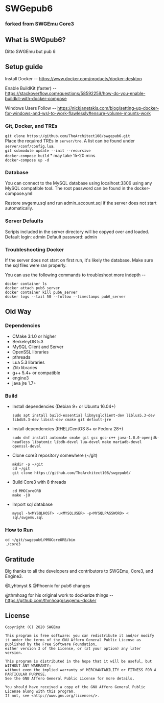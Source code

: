 # SWGepub6
### forked from SWGEmu Core3

## What is SWGpub6?

Ditto SWGEmu but pub 6

## Setup guide
Install Docker -- 
https://www.docker.com/products/docker-desktop

Enable BuildKit (faster) --
https://stackoverflow.com/questions/58592259/how-do-you-enable-buildkit-with-docker-compose

Windows Users Follow --
https://nickjanetakis.com/blog/setting-up-docker-for-windows-and-wsl-to-work-flawlessly#ensure-volume-mounts-work

### Git, Docker, and TREs

`git clone https://github.com/TheArchitect108/swgepub6.git`
<br/>
Place the required TREs in `server/tre`. A list can be found under `server/conf/config.lua`.
<br/>
`git submodule update --init --recursive`
<br/>
`docker-compose build` * may take 15-20 mins
<br/>
`docker-compose up -d`

### Database

You can connect to the MySQL database using localhost:3306 using any MySQL compatible tool. The root password can be found in the docker-compose.yml

Restore swgemu.sql and run admin_account.sql if the server does not start automatically.

### Server Defaults

Scripts included in the server directory will be copyed over and loaded.
Default login: admin
Default password: admin


### Troubleshooting Docker
If the server does not start on first run, it's likely the database. Make sure the sql files were ran properly.

You can use the following commands to troubleshoot more indepth --

`docker container ls`
<br/>
`docker attach pub6_server`
<br/>
`docker container kill pub6_server`
<br/>
`docker logs --tail 50 --follow --timestamps pub6_server`

## Old Way

### Dependencies

  * CMake 3.1.0 or higher
  * BerkeleyDB 5.3
  * MySQL Client and Server
  * OpenSSL libraries
  * pthreads
  * Lua 5.3 libraries
  * Zlib libraries
  * g++ 5.4+ or compatible
  * engine3
  * java jre 1.7+

### Build

  * Install dependencies (Debian 9+ or Ubuntu 16.04+)

        sudo apt install build-essential libmysqlclient-dev liblua5.3-dev libdb5.3-dev libssl-dev cmake git default-jre

  * Install dependencies (RHEL/CentOS 8+ or Fedora 28+)

        sudo dnf install automake cmake git gcc gcc-c++ java-1.8.0-openjdk-headless libatomic libdb-devel lua-devel make mariadb-devel openssl-devel

  * Clone core3 repository somewhere  (~/git)

        mkdir -p ~/git
        cd ~/git
        git clone https://github.com/TheArchitect108/swgepub6/
  * Build Core3 with 8 threads

        cd MMOCoreORB
        make -j8
  * Import sql database

        mysql -h<MYSQLHOST> -u<MYSQLUSER> -p<MYSQLPASSWORD> < sql/swgemu.sql

### How to Run

    cd ~/git/swgepub6/MMOCoreORB/bin
    ./core3

## Gratitude

Big thanks to all the developers and contributors to SWGEmu, Core3, and Engine3.

@Lyhtmyst & @Phoenix for pub6 changes

@thmhoag for his original work to dockerize things -- https://github.com/thmhoag/swgemu-docker

## License

    Copyright (C) 2020 SWGEmu

    This program is free software: you can redistribute it and/or modify
    it under the terms of the GNU Affero General Public License as published by the Free Software Foundation,
    either version 3 of the License, or (at your option) any later version.

    This program is distributed in the hope that it will be useful, but WITHOUT ANY WARRANTY;
    without even the implied warranty of MERCHANTABILITY or FITNESS FOR A PARTICULAR PURPOSE.
    See the GNU Affero General Public License for more details.

    You should have received a copy of the GNU Affero General Public License along with this program.
    If not, see <http://www.gnu.org/licenses/>.
